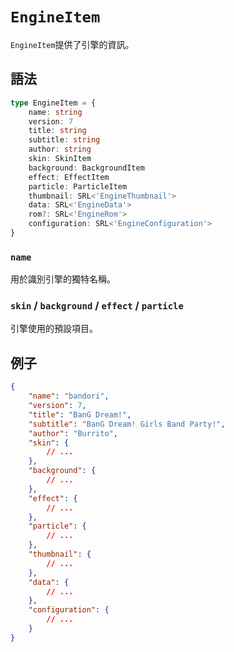 # `EngineItem`

`EngineItem`提供了引擎的資訊。

## 語法

```ts
type EngineItem = {
    name: string
    version: 7
    title: string
    subtitle: string
    author: string
    skin: SkinItem
    background: BackgroundItem
    effect: EffectItem
    particle: ParticleItem
    thumbnail: SRL<'EngineThumbnail'>
    data: SRL<'EngineData'>
    rom?: SRL<'EngineRom'>
    configuration: SRL<'EngineConfiguration'>
}
```

### `name`

用於識別引擎的獨特名稱。

### `skin` / `background` / `effect` / `particle`

引擎使用的預設項目。

## 例子

```json
{
    "name": "bandori",
    "version": 7,
    "title": "BanG Dream!",
    "subtitle": "BanG Dream! Girls Band Party!",
    "author": "Burrito",
    "skin": {
        // ...
    },
    "background": {
        // ...
    },
    "effect": {
        // ...
    },
    "particle": {
        // ...
    },
    "thumbnail": {
        // ...
    },
    "data": {
        // ...
    },
    "configuration": {
        // ...
    }
}
```
